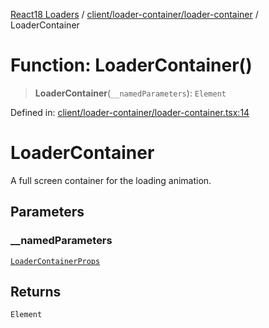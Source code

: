 [React18 Loaders](../modules.md) / [client/loader-container/loader-container](../modules/client_loader-container_loader-container.md) / LoaderContainer

# Function: LoaderContainer()

> **LoaderContainer**(`__namedParameters`): `Element`

Defined in: [client/loader-container/loader-container.tsx:14](https://github.com/react18-tools/turborepo-template/blob/4ddbc8f1bc17ba0b17cf827b4dbb508da704727f/lib/src/client/loader-container/loader-container.tsx#L14)

# LoaderContainer

A full screen container for the loading animation.

## Parameters

### \_\_namedParameters

[`LoaderContainerProps`](../interfaces/client_loader-container_loader-container._internal_.LoaderContainerProps.md)

## Returns

`Element`
